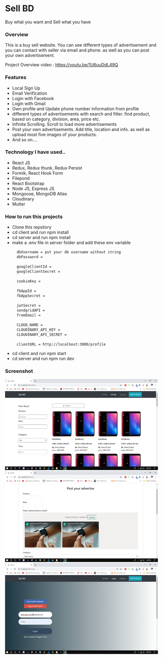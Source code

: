 # Sell BD
Buy what you want and Sell what you have

<h3>Overview</h3>
<p>This is a buy sell website. You can see different types of advertisement and
you can contact with seller via email and phone. as well as you can post your own advertisement.</p>

<span>Project Overview video : https://youtu.be/1U6uuDdL49Q </span>

<h3>Features</h3>
<ul>
  <li>Local Sign Up</li>
  <li>Email Verification</li>
  <li>Login with Facebook</li>
  <li>Login with Gmail</li>
  <li>Own profile and Update phone number information from profile</li>
  <li>different types of advertisements with search and filter. find product, based on category, division, area, price etc. </li>
  <li>Infinite Scrolling. Scroll to load more advertisements</li>
  <li>Post your own advertisements. Add title, location and info. as well as upload most five images of your products. </li>
  <li>And so on....</li>
</ul>

<h3> Technology I have used.. </h3>
<ul>
  <li>React JS</li>
  <li>Redux, Redux thunk, Redux Persist</li>
  <li>Formik, React Hook Form</li>
  <li>Filepond</li>
  <li>React Bootstrap</li>
  <li>Node JS, Express JS</li>
  <li>Mongoose, MongoDB Atlas</li>
  <li>Cloudinary</li>
  <li>Multer</li>
</ul>

<h3>How to run this projects</h3>
  <ul>
    <li>Clone this repsitory</li>
    <li>cd client and run npm install</li>
    <li>cd server and run npm install</li>
    <li>make a .env file in server folder and add these env variable
      
      dbUsername = put your db username without string
      dbPassword = 

      googleClientId = 
      googleClientSecret = 

      cookieKey = 

      fbAppId = 
      fbAppSecret = 

      jwtSecret = 
      sendgridAPI = 
      fromEmail = 

      CLOUD_NAME = 
      CLOUDINARY_API_KEY = 
      CLOUDINARY_API_SECRET = 

      clientURL = http://localhost:3000/profile 
  </li>
  <li>cd client and run npm start</li>
  <li>cd server and run npm run dev</li>
  </ul>
  
  <h3>Screenshot</h3>
  <div>
  <img height="300px" src="client/public/img/ss1.png" alt="ss" /> 
  <br>
  
  <img height="300px" src="client/public/img/ss2.png" alt="ss" /> 
  <br>
  
  <img height="300px" src="client/public/img/ss3.png" alt="ss" />
</div>

